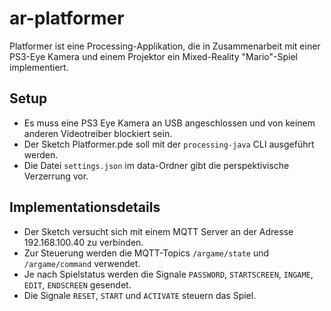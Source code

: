 # ar-platformer

Platformer ist eine Processing-Applikation, die in Zusammenarbeit mit einer PS3-Eye Kamera und einem Projektor ein Mixed-Reality "Mario"-Spiel implementiert.

## Setup
- Es muss eine PS3 Eye Kamera an USB angeschlossen und von keinem anderen Videotreiber blockiert sein.
- Der Sketch Platformer.pde soll mit der `processing-java` CLI ausgeführt werden.
- Die Datei `settings.json` im data-Ordner gibt die perspektivische Verzerrung vor.

## Implementationsdetails
- Der Sketch versucht sich mit einem MQTT Server an der Adresse 192.168.100.40 zu verbinden.
- Zur Steuerung werden die MQTT-Topics `/argame/state` und `/argame/command` verwendet.
- Je nach Spielstatus werden die Signale `PASSWORD`, `STARTSCREEN`, `INGAME`, `EDIT`, `ENDSCREEN` gesendet.
- Die Signale `RESET`, `START` und `ACTIVATE` steuern das Spiel.

